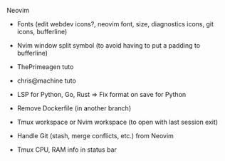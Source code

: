 Neovim

<!-- - Comments -->
- Fonts (edit webdev icons?, neovim font, size, diagnostics icons, git icons, bufferline)
<!-- - Telescope -->
<!-- - Treesitter -->
<!-- - Autopairs -->
<!-- - Gitsigns -->
<!-- - Nvimtree -->
<!-- - Bufferline -->
<!-- - Null-LS (linting, formatting) -->
- Nvim window split symbol (to avoid having to put a padding to bufferline)
<!-- - Remove trailing white space -> linting, formatting -->
- ThePrimeagen tuto
- chris@machine tuto
- LSP for Python, Go, Rust
  => Fix format on save for Python

- Remove Dockerfile (in another branch)
- Tmux workspace or Nvim workspace (to open with last session exit)
- Handle Git (stash, merge conflicts, etc.) from Neovim
- Tmux CPU, RAM info in status bar
